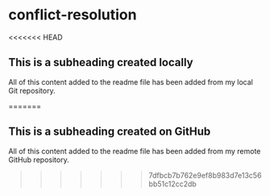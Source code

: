 # conflict-resolution

<<<<<<< HEAD

  ## This is a subheading created locally

  All of this content added to the readme file has been added from my local Git repository.

=======
 ## This is a subheading created on GitHub

  All of this content added to the readme file has been added from my remote GitHub repository.
>>>>>>> 7dfbcb7b762e9ef8b983d7e13c56bb51c12cc2db
